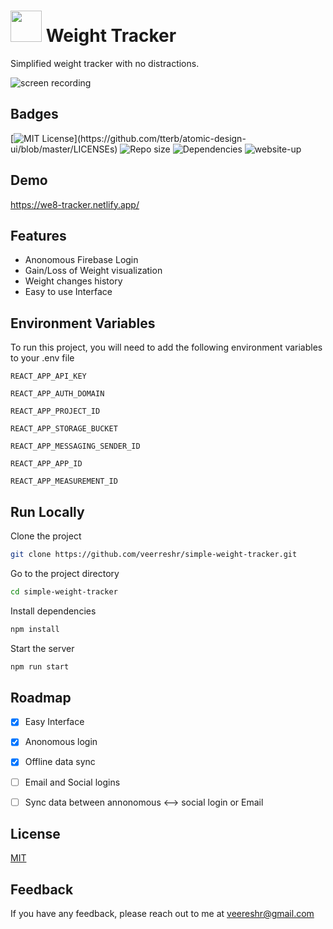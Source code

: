<h1><img src="https://res.cloudinary.com/dcgefz04y/image/upload/v1624578016/We8_zy6tfk.svg" height=50/> Weight Tracker </h1>
    

Simplified weight tracker with no distractions.

<img src="https://user-images.githubusercontent.com/59141533/132148066-5ae75201-06cf-4b72-815d-c61357158949.gif" alt="screen recording"/>


## Badges


[![MIT License](https://img.shields.io/apm/l/atomic-design-ui.svg?)](https://github.com/tterb/atomic-design-ui/blob/master/LICENSEs)
![Repo size](https://img.shields.io/github/repo-size/veerreshr/simple-weight-tracker)
![Dependencies](https://img.shields.io/david/veerreshr/simple-weight-tracker)
![website-up](https://img.shields.io/website?url=https%3A%2F%2Fwe8-tracker.netlify.app%2F)

## Demo

https://we8-tracker.netlify.app/

  
## Features

- Anonomous Firebase Login
- Gain/Loss of Weight visualization
- Weight changes history
- Easy to use Interface

  
## Environment Variables

To run this project, you will need to add the following environment variables to your .env file

`REACT_APP_API_KEY`

`REACT_APP_AUTH_DOMAIN`

`REACT_APP_PROJECT_ID`

`REACT_APP_STORAGE_BUCKET`

`REACT_APP_MESSAGING_SENDER_ID`

`REACT_APP_APP_ID`

`REACT_APP_MEASUREMENT_ID`

  
## Run Locally

Clone the project

```bash
git clone https://github.com/veerreshr/simple-weight-tracker.git
```

Go to the project directory

```bash
cd simple-weight-tracker
```

Install dependencies

```bash
npm install
```

Start the server

```bash
npm run start
```


## Roadmap

- [X] Easy Interface
- [x] Anonomous login 
- [x] Offline data sync
- [ ] Email and Social logins
- [ ] Sync data between annonomous <--> social login or Email

  
## License

[MIT](https://choosealicense.com/licenses/mit/)

  
## Feedback

If you have any feedback, please reach out to me at veereshr@gmail.com

